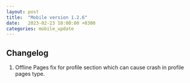 ```yaml
---
layout: post
title:  "Mobile version 1.2.6"
date:   2023-02-23 10:00:00 +0300
categories: mobile_update
---
```


Changelog
---
1. Offline Pages fix for profile section which can cause crash in profile pages type.
